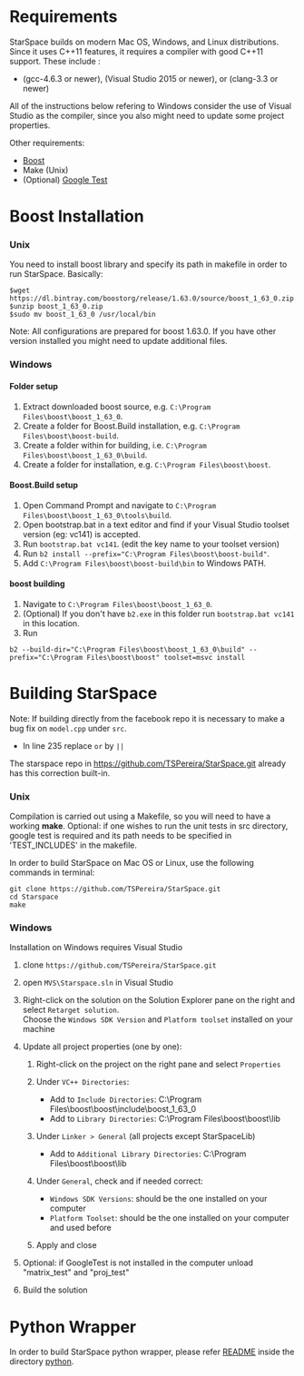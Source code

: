 # Requirements

StarSpace builds on modern Mac OS, Windows, and Linux distributions. Since it uses C++11 features, it requires a compiler with good C++11 support. These include :

* (gcc-4.6.3 or newer), (Visual Studio 2015 or newer), or (clang-3.3 or newer) 

All of the instructions below refering to Windows consider the use of Visual Studio as the compiler, since you also might need to update some project properties.

Other requirements:    
* <a href=http://www.boost.org/>Boost</a>
* Make (Unix)
* (Optional) <a href=https://github.com/google/googletest>Google Test</a>


# Boost Installation
### Unix
You need to install boost library and specify its path in makefile in order to run StarSpace. Basically:

    $wget https://dl.bintray.com/boostorg/release/1.63.0/source/boost_1_63_0.zip
    $unzip boost_1_63_0.zip
    $sudo mv boost_1_63_0 /usr/local/bin
    
Note: All configurations are prepared for boost 1.63.0. If you have other version installed you might need to update additional files.

### Windows
#### Folder setup
1. Extract downloaded boost source, e.g. `C:\Program Files\boost\boost_1_63_0`.
2. Create a folder for Boost.Build installation, e.g. `C:\Program Files\boost\boost-build`.
3. Create a folder within for building, i.e. `C:\Program Files\boost\boost_1_63_0\build`.
4. Create a folder for installation, e.g. `C:\Program Files\boost\boost`.

#### Boost.Build setup
1. Open Command Prompt and navigate to `C:\Program Files\boost\boost_1_63_0\tools\build`.
2. Open bootstrap.bat in a text editor and find if your Visual Studio toolset version (eg: vc141) is accepted.  
3. Run `bootstrap.bat vc141`. (edit the key name to your toolset version)
4. Run `b2 install --prefix="C:\Program Files\boost\boost-build"`.
5. Add `C:\Program Files\boost\boost-build\bin` to Windows PATH.

#### boost building
1. Navigate to `C:\Program Files\boost\boost_1_63_0`.
2. (Optional) If you don't have `b2.exe` in this folder run `bootstrap.bat vc141` in this location.
3. Run
```
b2 --build-dir="C:\Program Files\boost\boost_1_63_0\build" --prefix="C:\Program Files\boost\boost" toolset=msvc install
```

# Building StarSpace
Note: If building directly from the facebook repo it is necessary to make a bug fix on `model.cpp` under `src`.
*   In line 235 replace `or` by `||`  

The starspace repo in https://github.com/TSPereira/StarSpace.git already has this correction built-in.


### Unix
Compilation is carried out using a Makefile, so you will need to have a working **make**.
Optional: if one wishes to run the unit tests in src directory, google test is required and its path needs to be specified in 'TEST_INCLUDES' in the makefile.

In order to build StarSpace on Mac OS or Linux, use the following commands in terminal:

    git clone https://github.com/TSPereira/StarSpace.git
    cd Starspace
    make

### Windows
Installation on Windows requires Visual Studio

1.  clone `https://github.com/TSPereira/StarSpace.git`
2.  open `MVS\Starspace.sln` in Visual Studio
3.  Right-click on the solution on the Solution Explorer pane on the right and select `Retarget solution`.  
    Choose the `Windows SDK Version` and `Platform toolset` installed on your machine
4.  Update all project properties (one by one):  
    1. Right-click on the project on the right pane and select `Properties`
    2. Under `VC++ Directories`:
        - Add to `Include Directories`: C:\Program Files\boost\boost\include\boost_1_63_0
        - Add to `Library Directories`: C:\Program Files\boost\boost\lib
    
    3. Under `Linker > General` (all projects except StarSpaceLib)
        - Add to `Additional Library Directories`: C:\Program Files\boost\boost\lib
    4. Under `General`, check and if needed correct:
        - `Windows SDK Versions`: should be the one installed on your computer
        - `Platform Toolset`: should be the one installed on your computer and used before
    5. Apply and close
    
5. Optional: if GoogleTest is not installed in the computer unload "matrix_test" and "proj_test"
6. Build the solution

# Python Wrapper
In order to build StarSpace python wrapper, please refer <a href="https://github.com/TSPereira/StarSpace/tree/master/python">README</a> inside the directory <a href="https://github.com/TSPereira/StarSpace/tree/master/python">python</a>.